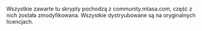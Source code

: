 Wszystkie zawarte tu skrypty pochodzą z community.mtasa.com, część z nich została zmodyfikowana. Wszystkie dystryubowane są na oryginalnych licencjach.